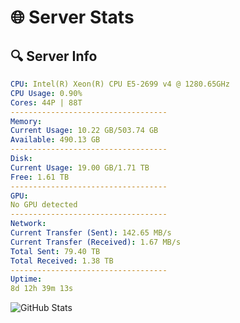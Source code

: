 # 🌐 Server Stats
## 🔍 Server Info
```yaml
CPU: Intel(R) Xeon(R) CPU E5-2699 v4 @ 1280.65GHz
CPU Usage: 0.90%
Cores: 44P | 88T
-----------------------------------
Memory:
Current Usage: 10.22 GB/503.74 GB
Available: 490.13 GB
-----------------------------------
Disk:
Current Usage: 19.00 GB/1.71 TB
Free: 1.61 TB
-----------------------------------
GPU:
No GPU detected
-----------------------------------
Network:
Current Transfer (Sent): 142.65 MB/s
Current Transfer (Received): 1.67 MB/s
Total Sent: 79.40 TB
Total Received: 1.38 TB
-----------------------------------
Uptime:
8d 12h 39m 13s
```
![GitHub Stats](https://img.shields.io/badge/Updated-2025-02-16_11:22:31-blue)
